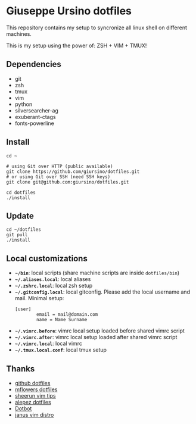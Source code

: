 # Giuseppe Ursino dotfiles

This repository contains my setup to syncronize all linux shell on
different machines.

This is my setup using the power of: ZSH + VIM + TMUX!


## Dependencies

* git
* zsh
* tmux
* vim
* python
* silversearcher-ag
* exuberant-ctags
* fonts-powerline

## Install

```
cd ~

# using Git over HTTP (public available)
git clone https://github.com/giursino/dotfiles.git
# or using Git over SSH (need SSH keys)
git clone git@github.com:giursino/dotfiles.git

cd dotfiles
./install
```

## Update

```
cd ~/dotfiles
git pull
./install
```

## Local customizations

* **`~/bin`**: local scripts (share machine scripts are inside `dotfiles/bin`)
* **`~/.aliases.local`**: local aliases
* **`~/.zshrc.local`**: local zsh setup
* **`~/.gitconfig.local`**: local gitconfig. Please add the local username
  and mail.
  Minimal setup:
  ```
  [user]
          email = mail@domain.com
          name = Name Surname
  ```
* **`~/.vimrc.before`**: vimrc local setup loaded before shared vimrc script
* **`~/.vimrc.after`**: vimrc local setup loaded after shared vimrc script
* **`~/.vimrc.local`**: local vimrc
* **`~/.tmux.local.conf`**: local tmux setup

## Thanks

* [github dotfiles](https://dotfiles.github.io)
* [mflowers dotfiles](https://github.com/marcoflowers/dotfiles)
* [sheerun vim tips](https://sheerun.net/2014/03/21/how-to-boost-your-vim-productivity/)
* [alepez dotfiles](https://github.com/alepez/dotfiles)
* [Dotbot](https://github.com/anishathalye/dotbot)
* [janus vim distro](https://github.com/carlhuda/janus)
